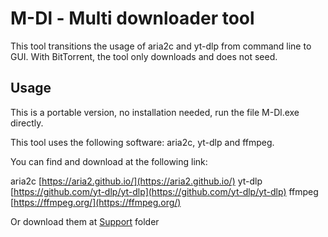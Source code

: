 # M-Dl - Multi downloader tool

This tool transitions the usage of aria2c and yt-dlp from command line to GUI.
With BitTorrent, the tool only downloads and does not seed.

## Usage
This is a portable version, no installation needed, run the file M-Dl.exe directly.

This tool uses the following software: aria2c, yt-dlp and ffmpeg.

You can find and download at the following link:

aria2c [https://aria2.github.io/](https://aria2.github.io/)
yt-dlp [https://github.com/yt-dlp/yt-dlp](https://github.com/yt-dlp/yt-dlp)
ffmpeg [https://ffmpeg.org/](https://ffmpeg.org/)


Or download them at [Support](https://github.com/yutijang/M-Dl/tree/main/Support) folder
